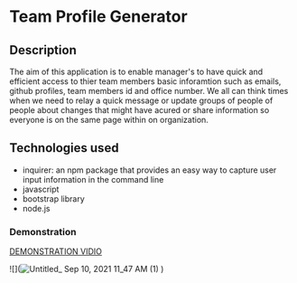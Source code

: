 #  Team Profile Generator

## Description
The aim of this application is to enable manager's to have quick and efficient access to thier team members basic inforamtion such as emails, github profiles, team members id and office number. We all can think times when we need to relay a quick message or update groups of people of people about changes that might have acured or share information so everyone is on the same page within on organization.

## Technologies used
- inquirer: an npm package that provides an easy way to capture user input information in the command line
- javascript
- bootstrap library
- node.js

### Demonstration

[DEMONSTRATION VIDIO](https://drive.google.com/file/d/1BywLG_64WYxOU1ZyyvtxIIZ5PPWeEb5o/view
)

![](![Untitled_ Sep 10, 2021 11_47 AM (1)](https://user-images.githubusercontent.com/57713429/132883756-9d24ebb3-7ec8-4f97-be6b-49d769159f59.gif)
)
